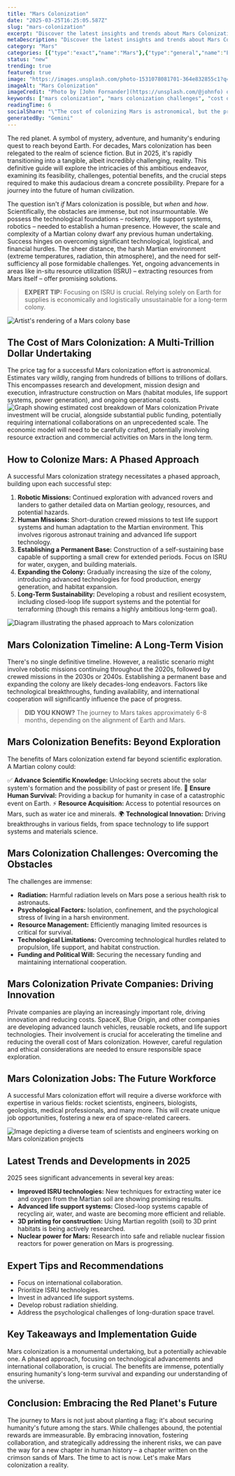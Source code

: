 ```yaml
---
title: "Mars Colonization"
date: "2025-03-25T16:25:05.587Z"
slug: "mars-colonization"
excerpt: "Discover the latest insights and trends about Mars Colonization. This comprehensive guide covers everything you need to know about Mars Colonization in 2025."
metaDescription: "Discover the latest insights and trends about Mars Colonization. This comprehensive guide covers everything you need to know about Mars Colonization in 202..."
category: "Mars"
categories: [{"type":"exact","name":"Mars"},{"type":"general","name":"Engineering"},{"type":"medium","name":"Aerospace"},{"type":"specific","name":"Life Support"},{"type":"niche","name":"Closed-Loop Systems"}]
status: "new"
trending: true
featured: true
image: "https://images.unsplash.com/photo-1531078081701-364e832855c1?q=85&w=1200&fit=max&fm=webp&auto=compress"
imageAlt: "Mars Colonization"
imageCredit: "Photo by [John Fornander](https://unsplash.com/@johnfo) on Unsplash"
keywords: ["mars colonization", "mars colonization challenges", "cost of mars colonization", "how to colonize mars", "mars colonization timeline", "mars colonization benefits", "mars colonization private companies", "best mars colonization plans", "is mars colonization possible", "mars colonization jobs"]
readingTime: 6
socialShare: "\"The cost of colonizing Mars is astronomical, but the price of not going is potentially the extinction of humanity.\"  This is no longer science fiction; it's the next frontier of human survival."
generatedBy: "Gemini"
---
```


The red planet. A symbol of mystery, adventure, and humanity's enduring quest to reach beyond Earth.  For decades, Mars colonization has been relegated to the realm of science fiction.  But in 2025, it's rapidly transitioning into a tangible, albeit incredibly challenging, reality. This definitive guide will explore the intricacies of this ambitious endeavor, examining its feasibility, challenges, potential benefits, and the crucial steps required to make this audacious dream a concrete possibility.  Prepare for a journey into the future of human civilization.



The question isn't *if* Mars colonization is possible, but *when* and *how*.  Scientifically, the obstacles are immense, but not insurmountable. We possess the technological foundations – rocketry, life support systems, robotics –  needed to establish a human presence.  However, the scale and complexity of a Martian colony dwarf any previous human undertaking.  Success hinges on overcoming significant technological, logistical, and financial hurdles.  The sheer distance, the harsh Martian environment (extreme temperatures, radiation, thin atmosphere), and the need for self-sufficiency all pose formidable challenges.  Yet, ongoing advancements in areas like in-situ resource utilization (ISRU) – extracting resources from Mars itself – offer promising solutions.

> **EXPERT TIP:** Focusing on ISRU is crucial.  Relying solely on Earth for supplies is economically and logistically unsustainable for a long-term colony.

![Artist's rendering of a Mars colony base](https://images.unsplash.com/photo-1573588028698-f4759befb09a?q=85&w=1200&fit=max&fm=webp&auto=compress)

## The Cost of Mars Colonization: A Multi-Trillion Dollar Undertaking

The price tag for a successful Mars colonization effort is astronomical.  Estimates vary wildly, ranging from hundreds of billions to trillions of dollars.  This encompasses research and development, mission design and execution, infrastructure construction on Mars (habitat modules, life support systems, power generation), and ongoing operational costs.  ![Graph showing estimated cost breakdown of Mars colonization](https://images.unsplash.com/photo-1531078081701-364e832855c1?q=85&w=1200&fit=max&fm=webp&auto=compress)  Private investment will be crucial, alongside substantial public funding, potentially requiring international collaborations on an unprecedented scale.  The economic model will need to be carefully crafted, potentially involving resource extraction and commercial activities on Mars in the long term.

## How to Colonize Mars: A Phased Approach

A successful Mars colonization strategy necessitates a phased approach, building upon each successful step:

1. **Robotic Missions:**  Continued exploration with advanced rovers and landers to gather detailed data on Martian geology, resources, and potential hazards.
2. **Human Missions:**  Short-duration crewed missions to test life support systems and human adaptation to the Martian environment.  This involves rigorous astronaut training and advanced life support technology.
3. **Establishing a Permanent Base:**  Construction of a self-sustaining base capable of supporting a small crew for extended periods.  Focus on ISRU for water, oxygen, and building materials.
4. **Expanding the Colony:**  Gradually increasing the size of the colony, introducing advanced technologies for food production, energy generation, and habitat expansion.
5. **Long-Term Sustainability:** Developing a robust and resilient ecosystem, including closed-loop life support systems and the potential for terraforming (though this remains a highly ambitious long-term goal).

![Diagram illustrating the phased approach to Mars colonization](https://images.unsplash.com/photo-1571769267292-e24dfadebbdc?q=85&w=1200&fit=max&fm=webp&auto=compress)

## Mars Colonization Timeline: A Long-Term Vision

There's no single definitive timeline.  However, a realistic scenario might involve robotic missions continuing throughout the 2020s, followed by crewed missions in the 2030s or 2040s.  Establishing a permanent base and expanding the colony are likely decades-long endeavors.  Factors like technological breakthroughs, funding availability, and international cooperation will significantly influence the pace of progress.

> **DID YOU KNOW?**  The journey to Mars takes approximately 6-8 months, depending on the alignment of Earth and Mars.

## Mars Colonization Benefits: Beyond Exploration

The benefits of Mars colonization extend far beyond scientific exploration.  A Martian colony could:

✅ **Advance Scientific Knowledge:**  Unlocking secrets about the solar system's formation and the possibility of past or present life.
🔑 **Ensure Human Survival:**  Providing a backup for humanity in case of a catastrophic event on Earth.
⚡ **Resource Acquisition:**  Access to potential resources on Mars, such as water ice and minerals.
🌍 **Technological Innovation:**  Driving breakthroughs in various fields, from space technology to life support systems and materials science.

## Mars Colonization Challenges: Overcoming the Obstacles

The challenges are immense:

* **Radiation:**  Harmful radiation levels on Mars pose a serious health risk to astronauts.
* **Psychological Factors:**  Isolation, confinement, and the psychological stress of living in a harsh environment.
* **Resource Management:**  Efficiently managing limited resources is critical for survival.
* **Technological Limitations:**  Overcoming technological hurdles related to propulsion, life support, and habitat construction.
* **Funding and Political Will:**  Securing the necessary funding and maintaining international cooperation.

## Mars Colonization Private Companies: Driving Innovation

Private companies are playing an increasingly important role, driving innovation and reducing costs.  SpaceX, Blue Origin, and other companies are developing advanced launch vehicles, reusable rockets, and life support technologies.  Their involvement is crucial for accelerating the timeline and reducing the overall cost of Mars colonization.  However, careful regulation and ethical considerations are needed to ensure responsible space exploration.

## Mars Colonization Jobs: The Future Workforce

A successful Mars colonization effort will require a diverse workforce with expertise in various fields:  rocket scientists, engineers, biologists, geologists, medical professionals, and many more.  This will create unique job opportunities, fostering a new era of space-related careers.

![Image depicting a diverse team of scientists and engineers working on Mars colonization projects](https://images.unsplash.com/photo-1451188214936-ec16af5ca155?q=85&w=1200&fit=max&fm=webp&auto=compress)

## Latest Trends and Developments in 2025

2025 sees significant advancements in several key areas:

* **Improved ISRU technologies:**  New techniques for extracting water ice and oxygen from the Martian soil are showing promising results.
* **Advanced life support systems:**  Closed-loop systems capable of recycling air, water, and waste are becoming more efficient and reliable.
* **3D printing for construction:**  Using Martian regolith (soil) to 3D print habitats is being actively researched.
* **Nuclear power for Mars:**  Research into safe and reliable nuclear fission reactors for power generation on Mars is progressing.

## Expert Tips and Recommendations

* Focus on international collaboration.
* Prioritize ISRU technologies.
* Invest in advanced life support systems.
* Develop robust radiation shielding.
* Address the psychological challenges of long-duration space travel.

## Key Takeaways and Implementation Guide

Mars colonization is a monumental undertaking, but a potentially achievable one.  A phased approach, focusing on technological advancements and international collaboration, is crucial.  The benefits are immense, potentially ensuring humanity's long-term survival and expanding our understanding of the universe.

## Conclusion: Embracing the Red Planet's Future

The journey to Mars is not just about planting a flag; it's about securing humanity's future among the stars.  While challenges abound, the potential rewards are immeasurable.  By embracing innovation, fostering collaboration, and strategically addressing the inherent risks, we can pave the way for a new chapter in human history – a chapter written on the crimson sands of Mars.  The time to act is now.  Let's make Mars colonization a reality.

